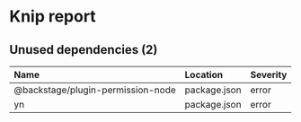 # Knip report

## Unused dependencies (2)

| Name | Location | Severity |
| :-------------------------------- | :----------- | :------- |
| @backstage/plugin-permission-node | package.json | error |
| yn | package.json | error |

